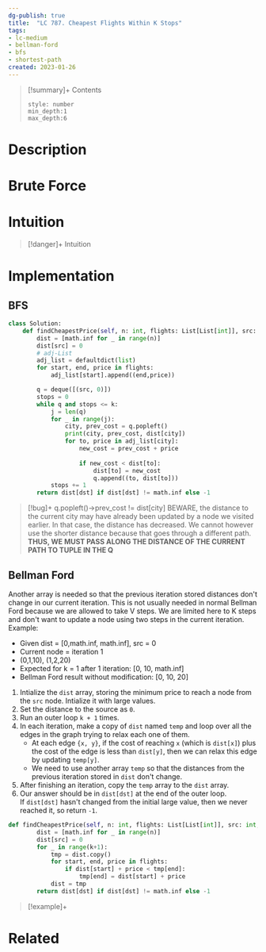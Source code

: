 ```yaml
---
dg-publish: true
title:  "LC 787. Cheapest Flights Within K Stops"
tags:
- lc-medium
- bellman-ford
- bfs
- shortest-path
created: 2023-01-26
---
```


>[!summary]+ Contents
>```toc
>style: number
>min_depth:1
>max_depth:6
>```

# Description

# Brute Force
# Intuition

>[!danger]+ Intuition

# Implementation

## BFS
```python
class Solution:
    def findCheapestPrice(self, n: int, flights: List[List[int]], src: int, dst: int, k: int) -> int:
        dist = [math.inf for _ in range(n)]
        dist[src] = 0
        # adj-List
        adj_list = defaultdict(list)
        for start, end, price in flights:
            adj_list[start].append((end,price))

        q = deque([(src, 0)])
        stops = 0
        while q and stops <= k:
            j = len(q)
            for _ in range(j):
                city, prev_cost = q.popleft()
                print(city, prev_cost, dist[city])
                for to, price in adj_list[city]:
                    new_cost = prev_cost + price
                    
                    if new_cost < dist[to]:
                        dist[to] = new_cost
                        q.append((to, dist[to]))
            stops += 1
        return dist[dst] if dist[dst] != math.inf else -1
```


> [!bug]+ q.popleft()->prev_cost != dist[city]
> BEWARE, the distance to the current city may have already been updated by a node we visited earlier. In that case, the distance has decreased. We cannot however use the shorter distance because that goes through a different path. **THUS, WE MUST PASS ALONG THE DISTANCE OF THE CURRENT PATH TO TUPLE IN THE Q**

## Bellman Ford
Another array is needed so that the previous iteration stored distances don't change in our current iteration. This is not usually needed in normal Bellman Ford because we are allowed to take V steps. We are limited here to K steps and don't want to update a node using two steps in the current iteration.
Example: 
- Given dist = \[0,math.inf, math.inf], src = 0
- Current node = iteration 1
- (0,1,10), (1,2,20)
- Expected for k = 1 after 1 iteration: \[0, 10, math.inf]
- Bellman Ford result without modification: \[0, 10, 20]

1.  Intialize the `dist` array, storing the minimum price to reach a node from the `src` node. Intialize it with large values.
2.  Set the distance to the source as `0`.
3.  Run an outer loop `k + 1` times.
4.  In each iteration, make a copy of `dist` named `temp` and loop over all the edges in the graph trying to relax each one of them.
    -   At each edge `{x, y}`, if the cost of reaching `x` (which is `dist[x]`) plus the cost of the edge is less than `dist[y]`, then we can relax this edge by updating `temp[y]`.
    -   We need to use another array `temp` so that the distances from the previous iteration stored in `dist` don't change.
5.  After finishing an iteration, copy the `temp` array to the `dist` array.
6.  Our answer should be in `dist[dst]` at the end of the outer loop. If `dist[dst]` hasn't changed from the initial large value, then we never reached it, so return `-1`.

```python
def findCheapestPrice(self, n: int, flights: List[List[int]], src: int, dst: int, k: int) -> int:
        dist = [math.inf for _ in range(n)]
        dist[src] = 0
        for _ in range(k+1):
            tmp = dist.copy()
            for start, end, price in flights:
                if dist[start] + price < tmp[end]:
                    tmp[end] = dist[start] + price
            dist = tmp
        return dist[dst] if dist[dst] != math.inf else -1

```


>[!example]+ 


# Related
